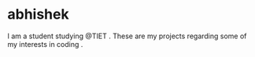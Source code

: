 # abhishek
I am a student studying @TIET . These are my projects regarding some of my interests in coding . 
